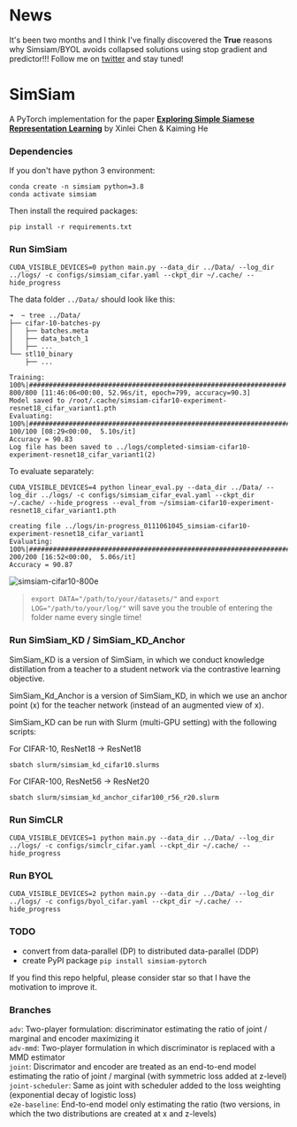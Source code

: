 # News
It's been two months and I think I've finally discovered the **True** reasons why Simsiam/BYOL avoids collapsed solutions using stop gradient and predictor!!! Follow me on [twitter](https://twitter.com/tianyu_hua) and stay tuned!


# SimSiam
A PyTorch implementation for the paper [**Exploring Simple Siamese Representation Learning**](https://arxiv.org/abs/2011.10566) by Xinlei Chen & Kaiming He



### Dependencies

If you don't have python 3 environment:
```
conda create -n simsiam python=3.8
conda activate simsiam
```
Then install the required packages:
```
pip install -r requirements.txt
```

### Run SimSiam

```
CUDA_VISIBLE_DEVICES=0 python main.py --data_dir ../Data/ --log_dir ../logs/ -c configs/simsiam_cifar.yaml --ckpt_dir ~/.cache/ --hide_progress
```
The data folder `../Data/` should look like this:
```
➜  ~ tree ../Data/
├── cifar-10-batches-py
│   ├── batches.meta
│   ├── data_batch_1
│   ├── ...
└── stl10_binary
    ├── ...
```
```
Training: 100%|#################################################################| 800/800 [11:46:06<00:00, 52.96s/it, epoch=799, accuracy=90.3]
Model saved to /root/.cache/simsiam-cifar10-experiment-resnet18_cifar_variant1.pth
Evaluating: 100%|##########################################################################################################| 100/100 [08:29<00:00,  5.10s/it]
Accuracy = 90.83
Log file has been saved to ../logs/completed-simsiam-cifar10-experiment-resnet18_cifar_variant1(2)
```
To evaluate separately:
```
CUDA_VISIBLE_DEVICES=4 python linear_eval.py --data_dir ../Data/ --log_dir ../logs/ -c configs/simsiam_cifar_eval.yaml --ckpt_dir ~/.cache/ --hide_progress --eval_from ~/simsiam-cifar10-experiment-resnet18_cifar_variant1.pth

creating file ../logs/in-progress_0111061045_simsiam-cifar10-experiment-resnet18_cifar_variant1
Evaluating: 100%|##########################################################################################################| 200/200 [16:52<00:00,  5.06s/it]
Accuracy = 90.87
```
![simsiam-cifar10-800e](simsiam-800e90.83acc.svg)

>`export DATA="/path/to/your/datasets/"` and `export LOG="/path/to/your/log/"` will save you the trouble of entering the folder name every single time!

### Run SimSiam_KD / SimSiam_KD_Anchor

SimSiam_KD is a version of SimSiam, in which we conduct knowledge distillation from a teacher to a student network via the contrastive learning objective.

SimSiam_Kd_Anchor is a version of SimSiam_KD, in which we use an anchor point (x) for the teacher network (instead of an augmented view of x).

SimSiam_KD can be run with Slurm (multi-GPU setting) with the following scripts:

For CIFAR-10, ResNet18 -> ResNet18
```
sbatch slurm/simsiam_kd_cifar10.slurms
```

For CIFAR-100, ResNet56 -> ResNet20
```
sbatch slurm/simsiam_kd_anchor_cifar100_r56_r20.slurm
```

### Run SimCLR

```
CUDA_VISIBLE_DEVICES=1 python main.py --data_dir ../Data/ --log_dir ../logs/ -c configs/simclr_cifar.yaml --ckpt_dir ~/.cache/ --hide_progress
```

### Run BYOL
```
CUDA_VISIBLE_DEVICES=2 python main.py --data_dir ../Data/ --log_dir ../logs/ -c configs/byol_cifar.yaml --ckpt_dir ~/.cache/ --hide_progress
```

### TODO

- convert from data-parallel (DP) to distributed data-parallel (DDP)
- create PyPI package `pip install simsiam-pytorch`


If you find this repo helpful, please consider star so that I have the motivation to improve it.

### Branches

`adv`: Two-player formulation: discriminator estimating the ratio of joint / marginal and encoder maximizing it \
`adv-mmd`: Two-player formulation in which discriminator is replaced with a MMD estimator \
`joint`: Discrimator and encoder are treated as an end-to-end model estimating the ratio of joint / marginal (with symmetric loss added at z-level) \
`joint-scheduler`: Same as joint with scheduler added to the loss weighting (exponential decay of logistic loss) \
`e2e-baseline`: End-to-end model only estimating the ratio (two versions, in which the two distributions are created at x and z-levels)



